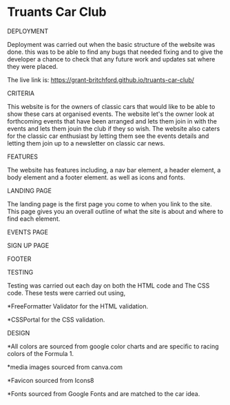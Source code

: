 # Truants Car Club

DEPLOYMENT

Deployment was carried out when the basic structure of the website was done. this was to be able to find any bugs that needed fixing and to give the developer
a chance to check that any future work and updates sat where they were placed.

The live link is: <https://grant-britchford.github.io/truants-car-club/>

CRITERIA

This website is for the owners of classic cars that would like to be able to show these cars at organised events.
The website let's the owner look at forthcoming events that have been arranged and lets them join in with the events and
lets them jouin the club if they so wish. The website also caters for the classic car enthusiast by letting them see the events details
and letting them join up to a newsletter on classic car news.

FEATURES

The website has features including, a nav bar element, a header element, a body element and a footer element. as well as icons and fonts.

LANDING PAGE

The landing page is the first page you come to when you link to the site. This page gives you an overall outline of what the site is about
and where to find each element.

EVENTS PAGE

SIGN UP PAGE

FOOTER

TESTING

Testing was carried out each day on both the HTML code and The CSS code. These tests were carried out using,

*FreeFormatter Validator for the HTML validation.

*CSSPortal for the CSS validation.

DESIGN

*All colors are sourced from google color charts and are specific to racing colors of the Formula 1.

*media images sourced from canva.com

*Favicon sourced from Icons8

*Fonts sourced from Google Fonts and are matched to the car idea.
